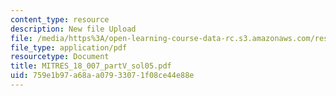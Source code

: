 ```yaml
---
content_type: resource
description: New file Upload
file: /media/https%3A/open-learning-course-data-rc.s3.amazonaws.com/res-18-007-calculus-revisited-multivariable-calculus-fall-2011/759e1b97a68aa07933071f08ce44e88e_MITRES_18_007_partV_sol05.pdf
file_type: application/pdf
resourcetype: Document
title: MITRES_18_007_partV_sol05.pdf
uid: 759e1b97-a68a-a079-3307-1f08ce44e88e
---
```

